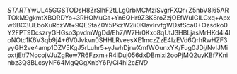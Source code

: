 $START$YwUL45GGSTODsH8ZrSlhF2tLLg0rbMCMziSvgrFXQr+Z5nbV8l65ARTOkM9gkmtXBORDYo+3RHOMuGa+Yn6QHr9Z3K8roZzjOEfWuIGlLGxq+Apxw6BC3UEboXuRczWt+9QESfaZ0Y5PkzW2li0KIavIrvfgWDsfSca0+Ozsdko0Y2FPT9DcszryGHGso3pvdmWgDd/Eh7/W7Hr0Kxo8qUtJ3HBLjasMrHKd4i4IoNOtc1K6V3qb9j4+6V0Jvkvn0SHHLRveesXE1mczZzE4IzEVd6QrhRwHZF3yyGH2ve4amp1DZV5KgJ5rLuhr5+yJwhDjrwXmfWOunxYK/Fug0JDj/NvIJMioxtjEtf7NccojVJuZgRew7R6Fzxm+R4lDuj056dxDBmixi2ooPjMQ2uyKBf7Kninbz3Q8BLcsyNF64MgQGgXnbY6P/Ci4hi2c$END$